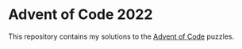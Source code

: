 # Advent of Code 2022

This repository contains my solutions to the [Advent of Code](https://adventofcode.com/) puzzles.
